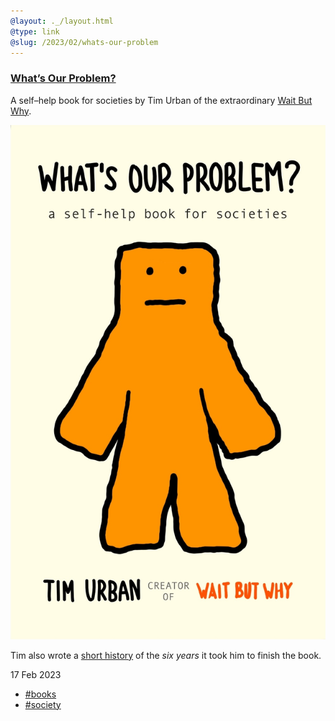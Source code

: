 ```yaml
---
@layout: ._/layout.html
@type: link
@slug: /2023/02/whats-our-problem
---
```

### [What’s Our Problem?](https://waitbutwhy.com/whatsourproblem)

A self–help book for societies by Tim Urban of the extraordinary
[Wait But Why](https://waitbutwhy.com).

![What’s Our Problem?](/.media/2023/02/whats-our-problem.jpg)

Tim also wrote a [short history](https://waitbutwhy.com/2023/02/last-six-years.html)
of the _six years_ it took him to finish the book.

<time>17 Feb 2023</time>
- [#books](/topics/books)
- [#society](/topics/society)

